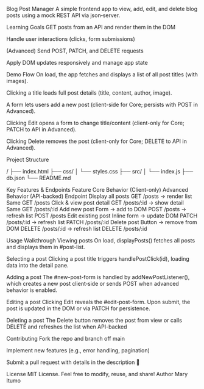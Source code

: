  Blog Post Manager
A simple frontend app to view, add, edit, and delete blog posts using a mock REST API via json‑server.

Learning Goals
GET posts from an API and render them in the DOM

Handle user interactions (clicks, form submissions)

(Advanced) Send POST, PATCH, and DELETE requests

Apply DOM updates responsively and manage app state

 Demo Flow
On load, the app fetches and displays a list of all post titles (with images).

Clicking a title loads full post details (title, content, author, image).

A form lets users add a new post (client-side for Core; persists with POST in Advanced).

Clicking Edit opens a form to change title/content (client-only for Core; PATCH to API in Advanced).

Clicking Delete removes the post (client-only for Core; DELETE to API in Advanced).

Project Structure

/
├── index.html
├── css/
│   └── styles.css
├── src/
│   └── index.js
├── db.json
└── README.md


Key Features & Endpoints
Feature	Core Behavior (Client-only)	Advanced Behavior (API-backed)	Endpoint
Display all posts	GET /posts → render list	Same	GET /posts
Click & view post detail	GET /posts/:id → show detail	Same  GET /posts/:id
Add new post	Form → add to DOM	POST /posts → refresh list	 POST /posts
Edit existing post	Inline form → update DOM	PATCH /posts/:id → refresh list	 PATCH /posts/:id
Delete post	Button → remove from DOM	DELETE /posts/:id → refresh list	 DELETE /posts/:id

 Usage Walkthrough
Viewing posts
On load, displayPosts() fetches all posts and displays them in #post-list.

Selecting a post
Clicking a post title triggers handlePostClick(id), loading data into the detail pane.

Adding a post
The #new-post-form is handled by addNewPostListener(), which creates a new post client‑side or sends POST when advanced behavior is enabled.

Editing a post
Clicking Edit reveals the #edit-post-form. Upon submit, the post is updated in the DOM or via PATCH for persistence.

Deleting a post
The Delete button removes the post from view or calls DELETE and refreshes the list when API-backed

Contributing
Fork the repo and branch off main

Implement new features (e.g., error handling, pagination)

Submit a pull request with details in the description 🚀

 License
MIT License. Feel free to modify, reuse, and share!
Author
  Mary Itumo